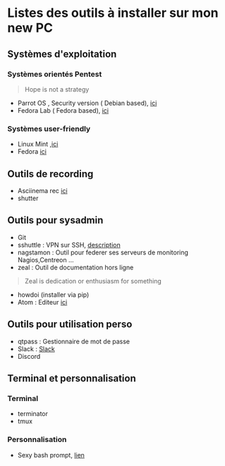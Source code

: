 # Listes des outils à installer sur mon new PC

## Systèmes d'exploitation

### Systèmes orientés Pentest

> Hope is not a strategy

* Parrot OS , Security version ( Debian based), [ici](https://www.parrotsec.org/download.php)
* Fedora Lab ( Fedora based), [ici](https://labs.fedoraproject.org/security/)

### Systèmes user-friendly
* Linux Mint ,[ici](https://linuxmint.com/)
* Fedora [ici](https://getfedora.org/en/workstation/download/)

## Outils de recording
* Asciinema rec [ici](https://asciinema.org/)
* shutter


## Outils pour sysadmin

* Git
* sshuttle : VPN sur SSH, [description](https://sshuttle.readthedocs.io/en/stable/overview.html)
* nagstamon : Outil pour federer ses serveurs de monitoring Nagios,Centreon ...
* zeal : Outil de documentation hors ligne
> Zeal is dedication or enthusiasm for something
* howdoi (installer via pip)
* Atom : Editeur [ici](https://atom.io/)


## Outils pour utilisation perso
* qtpass : Gestionnaire de mot de passe
* Slack : [Slack](https://slack.com/intl/fr-ci/downloads/linux) 
* Discord

## Terminal et personnalisation

### Terminal
* terminator
* tmux


### Personnalisation
* Sexy bash prompt, [lien](https://github.com/twolfson/sexy-bash-prompt)
